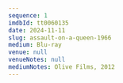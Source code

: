 ```yaml
---
sequence: 1
imdbId: tt0060135
date: 2024-11-11
slug: assault-on-a-queen-1966
medium: Blu-ray
venue: null
venueNotes: null
mediumNotes: Olive Films, 2012
---
```


